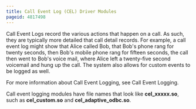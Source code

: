 ```yaml
---
title: Call Event Log (CEL) Driver Modules
pageid: 4817498
---
```


Call Event Logs record the various actions that happen on a call. As such, they are typically more detailed that call detail records. For example, a call event log might show that Alice called Bob, that Bob's phone rang for twenty seconds, then Bob's mobile phone rang for fifteen seconds, the call then went to Bob's voice mail, where Alice left a twenty-five second voicemail and hung up the call. The system also allows for custom events to be logged as well.


For more information about Call Event Logging, see Call Event Logging.


Call event logging modules have file names that look like **cel\_xxxxx.so**, such as **cel\_custom.so** and **cel\_adaptive\_odbc.so**.

